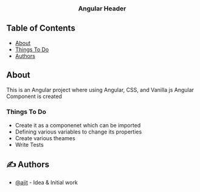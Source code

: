 <h3 align="center">Angular Header</h3>


## Table of Contents

- [About](#about)
- [Things To Do](#todo)
- [Authors](#authors)


## About <a name = "about"></a>
This is an Angular project where using Angular, CSS, and Vanilla js Angular Component is created

### Things To Do<a name = "todo"></a>

- Create it as a componenet which can be imported
- Defining various variables to change its properties
- Create various theames
- Write Tests

## ✍️ Authors <a name = "authors"></a>

- [@ajit](https://github.com/ajitsinghkaler) - Idea & Initial work
